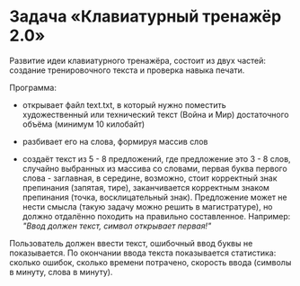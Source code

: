 # Задача «Клавиатурный тренажёр 2.0»

Развитие идеи клавиатурного тренажёра, состоит из двух частей: создание тренировочного текста и проверка навыка печати.

Программа:

* открывает файл text.txt, в который нужно поместить художественный или технический текст (Война и Мир) достаточного объёма (минимум $10$ килобайт)

* разбивает его на слова, формируя массив слов

* создаёт текст из $5$ - $8$ предложений, где предложение это $3$ - $8$ слов, случайно выбранных из массива со словами, первая буква первого слова - заглавная, в середине, возможно, стоит корректный знак препинания (запятая, тире), заканчивается корректным знаком препинания (точка, восклицательный знак). Предложение может не нести смысла (такую задачу можно решить в магистратуре), но должно отдалённо походить на правильно составленное. Например: *"Ввод должен текст, символ открывает первая!"*

Пользователь должен ввести текст, ошибочный ввод буквы не показывается. По окончании ввода текста показывается статистика: сколько ошибок, сколько времени потрачено, скорость ввода (символы в минуту, слова в минуту).
